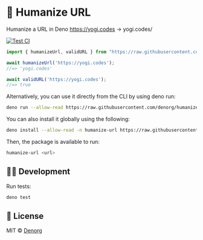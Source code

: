 # 🔗 Humanize URL

Humanize a URL in Deno https://yogi.codes → yogi.codes/

[![Test CI](https://github.com/denorg/humanize-url/workflows/Test%20CI/badge.svg)](https://github.com/denorg/humanize-url/actions)

```ts
import { humanizeUrl, validURL } from "https://raw.githubusercontent.com/denorg/humanize-url/master/mod.ts";

await humanizeUrl('https://yogi.codes');
//=> 'yogi.codes'

await validURL('https://yogi.codes');
//=> true
```

Alternatively, you can use it directly from the CLI by using deno run:

```bash
deno run --allow-read https://raw.githubusercontent.com/denorg/humanize-url/master/cli.ts <url>
```

You can also install it globally using the following:

```bash
deno install --allow-read -n humanize-url https://raw.githubusercontent.com/denorg/humanize-url/master/cli.ts
```

Then, the package is available to run:

```bash
humanize-url <url>
```

## 👩‍💻 Development

Run tests:

```bash
deno test
```

## 📄 License

MIT © [Denorg](https://den.org.in)
